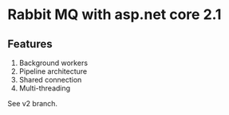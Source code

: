 # Rabbit MQ with asp.net core 2.1

## Features

1. Background workers
2. Pipeline architecture
3. Shared connection
4. Multi-threading

See v2 branch.
